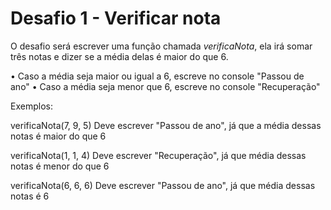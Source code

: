 # Desafio 1 - Verificar nota

O desafio será escrever uma função chamada *verificaNota*, ela irá somar três notas e dizer se a média delas é maior do que 6.

• Caso a média seja maior ou igual a 6, escreve no console "Passou de ano"
• Caso a média seja menor que 6, escreve no console "Recuperação"

Exemplos:

verificaNota(7, 9, 5)
Deve escrever "Passou de ano", já que a média dessas notas é maior do que 6

verificaNota(1, 1, 4)
Deve escrever "Recuperação", já que média dessas notas é menor do que 6

verificaNota(6, 6, 6)
Deve escrever "Passou de ano", já que média dessas notas é 6